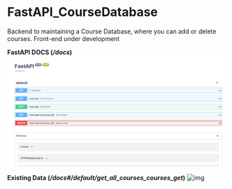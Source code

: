 # FastAPI_CourseDatabase

Backend to maintaining a Course Database, where you can add or delete courses.
Front-end under development

<strong>FastAPI DOCS (<em>/docs</em>)</strong>
<img src="images\1.png" alt="img" >


<strong>Existing Data (<em>/docs#/default/get_all_courses_courses_get</em>)</strong>
<img src="images\27.png" alt="img" >

